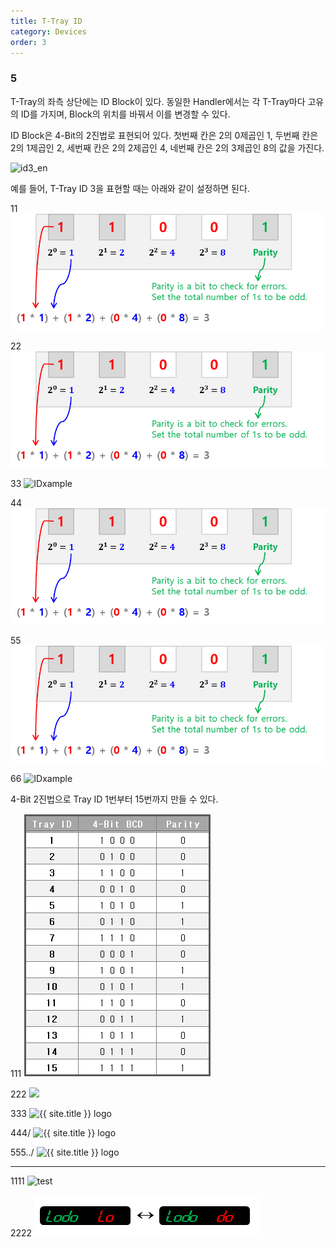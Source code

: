 ```yaml
---
title: T-Tray ID
category: Devices
order: 3
---
```


### 5


T-Tray의 좌측 상단에는 ID Block이 있다. 동일한 Handler에서는 각 T-Tray마다 고유의 ID를 가지며, Block의 위치를 바꿔서 이를 변경할 수 있다.

ID Block은 4-Bit의 2진법로 표현되어 있다. 첫번째 칸은 2의 0제곱인 1, 두번째 칸은 2의 1제곱인 2, 세번째 칸은 2의 2제곱인 4, 네번째 칸은 2의 3제곱인 8의 값을 가진다.

![id3_en](https://user-images.githubusercontent.com/85915538/124904091-3865d700-e017-11eb-8995-9f3749f55bf1.png)

예를 들어, T-Tray ID 3을 표현할 때는 아래와 같이 설정하면 된다.

11
![IDxample](images/id3_en.png)

22
![IDxample](/images/id3_en.png)

33
![IDxample](../images/id3_en.png)

44
![IDxample](images/id3_en.png?raw=true)

55
![IDxample](/images/id3_en.png?raw=true)

66
![IDxample](../images/id3_en.png?raw=true)


4-Bit 2진법으로 Tray ID 1번부터 15번까지 만들 수 있다.

111
![lodo](/images/id-table.png)

222
<img src="{{ site.baseurl }}/images/id-table.png">

333
<img src="{{ site.baseurl }}images/id-table.png" width="40" height="40" alt="{{ site.title }} logo">

444/
<img src="{{ site.baseurl }}/images/id-table.png" width="40" height="40" alt="{{ site.title }} logo">

555../
<img src="{{ site.baseurl }}../images/id-table.png" width="40" height="40" alt="{{ site.title }} logo">

----------

1111
![test](https://github.com/lte0609/ht/main/images/id-table.png)

2222
![test](https://github.com/lte0609/ht/blob/main/images/lodo.png)
